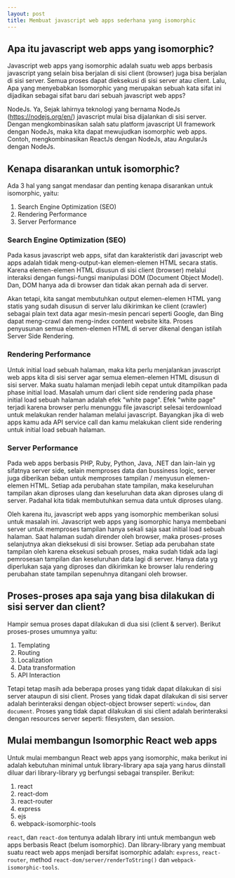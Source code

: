 ```yaml
---
layout: post
title: Membuat javascript web apps sederhana yang isomorphic
---
```


## Apa itu javascript web apps yang isomorphic?

Javascript web apps yang isomorphic adalah suatu web apps berbasis javascript yang selain bisa berjalan di sisi client (browser) juga 
bisa berjalan di sisi server. Semua proses dapat dieksekusi di sisi server atau client. Lalu, Apa yang menyebabkan Isomorphic yang 
merupakan sebuah kata sifat ini dijadikan sebagai sifat baru dari sebuah javascript web apps? 

NodeJs. Ya, Sejak lahirnya teknologi yang bernama NodeJs (https://nodejs.org/en/) javascript mulai bisa dijalankan di sisi server. 
Dengan mengkombinasikan salah satu platform javascript UI framework dengan NodeJs, maka kita dapat mewujudkan isomorphic web apps. 
Contoh, mengkombinasikan ReactJs dengan NodeJs, atau AngularJs dengan NodeJs.

## Kenapa disarankan untuk isomorphic?

Ada 3 hal yang sangat mendasar dan penting kenapa disarankan untuk isomorphic, yaitu: 
1. Search Engine Optimization (SEO)
2. Rendering Performance
3. Server Performance

### Search Engine Optimization (SEO)

Pada kasus javascript web apps, sifat dan karakteristik dari javascript web apps adalah tidak meng-output-kan elemen-elemen HTML secara 
statis. Karena elemen-elemen HTML disusun di sisi client (browser) melalui interaksi dengan fungsi-fungsi manipulasi DOM (Document 
Object Model). Dan, DOM hanya ada di browser dan tidak akan pernah ada di server. 

Akan tetapi, kita sangat membutuhkan output elemen-elemen HTML yang statis yang sudah disusun di server lalu dikirimkan ke client 
(crawler) sebagai plain text data agar mesin-mesin pencari seperti Google, dan Bing dapat meng-crawl dan meng-index content website 
kita. Proses penyusunan semua elemen-elemen HTML di server dikenal dengan istilah Server Side Rendering.

### Rendering Performance

Untuk initial load sebuah halaman, maka kita perlu menjalankan javascript web apps kita di sisi server agar semua elemen-elemen HTML 
disusun di sisi server. Maka suatu halaman menjadi lebih cepat untuk ditampilkan pada phase initial load. Masalah umum dari client side
rendering pada phase initial load sebuah halaman adalah efek "white page". Efek "white page" terjadi karena browser perlu menunggu file 
javascript selesai terdownload untuk melakukan render halaman melalui javascript. Bayangkan jika di web apps kamu ada API service call 
dan kamu melakukan client side rendering untuk initial load sebuah halaman.

### Server Performance

Pada web apps berbasis PHP, Ruby, Python, Java, .NET dan lain-lain yg sifatnya server side, selain memproses data dan bussiness logic, 
server juga diberikan beban untuk memproses tampilan / menyusun elemen-elemen HTML. Setiap ada perubahan state tampilan, maka 
keseluruhan tampilan akan diproses ulang dan keseluruhan data akan diproses ulang di server. Padahal kita tidak membutuhkan semua data 
untuk diproses ulang.

Oleh karena itu, javascript web apps yang isomorphic memberikan solusi untuk masalah ini. Javascript web apps yang isomorphic hanya
membebani server untuk memproses tampilan hanya sekali saja saat initial load sebuah halaman. Saat halaman sudah dirender oleh browser, 
maka proses-proses selanjutnya akan dieksekusi di sisi browser. Setiap ada perubahan state tampilan oleh karena eksekusi sebuah proses, 
maka sudah tidak ada lagi pemrosesan tampilan dan keseluruhan data lagi di server. Hanya data yg diperlukan saja yang diproses dan 
dikirimkan ke browser lalu rendering perubahan state tampilan sepenuhnya ditangani oleh browser.

## Proses-proses apa saja yang bisa dilakukan di sisi server dan client?

Hampir semua proses dapat dilakukan di dua sisi (client & server). Berikut proses-proses umumnya yaitu:

1. Templating
2. Routing
3. Localization
4. Data transformation
5. API Interaction

Tetapi tetap masih ada beberapa proses yang tidak dapat dilakukan di sisi server ataupun di sisi client. Proses yang tidak dapat
dilakukan di sisi server adalah berinteraksi dengan object-object browser seperti: `window`, dan `document`. Proses yang tidak dapat 
dilakukan di sisi client adalah berinteraksi dengan resources server seperti: filesystem, dan session.

## Mulai membangun Isomorphic React web apps

Untuk mulai membangun React web apps yang isomorphic, maka berikut ini adalah kebutuhan minimal untuk library-library apa saja yang
harus diinstall diluar dari library-library yg berfungsi sebagai transpiler. Berikut:

1. react
2. react-dom
3. react-router
4. express
5. ejs
6. webpack-isomorphic-tools

`react`, dan `react-dom` tentunya adalah library inti untuk membangun web apps berbasis React (belum isomorphic). Dan library-library 
yang membuat suatu react web apps menjadi bersifat isomorphic adalah: `express`, `react-router`, method `react-dom/server/renderToString()` dan `webpack-isomorphic-tools`. 

